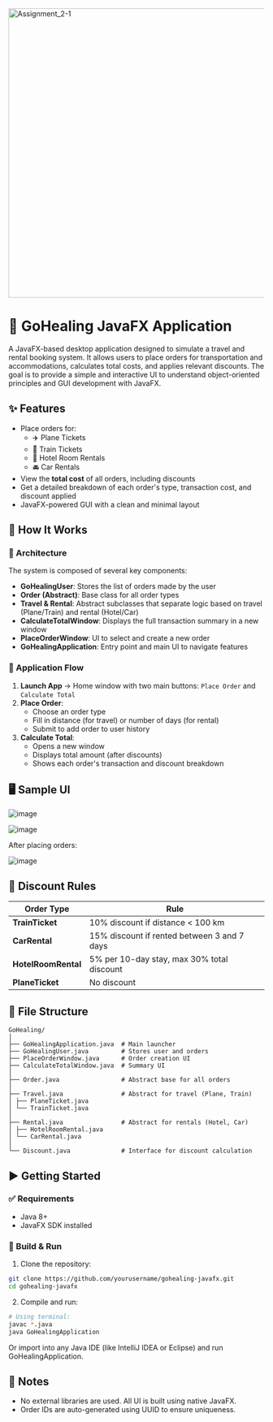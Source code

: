 <img width="570" alt="Assignment_2-1" src="https://github.com/user-attachments/assets/9f26dad9-9b6c-4294-be29-1a646f76a480" />

# 🚗 GoHealing JavaFX Application

A JavaFX-based desktop application designed to simulate a travel and rental booking system. It allows users to place orders for transportation and accommodations, calculates total costs, and applies relevant discounts. The goal is to provide a simple and interactive UI to understand object-oriented principles and GUI development with JavaFX.

## ✨ Features

- Place orders for:
  - ✈️ Plane Tickets
  - 🚆 Train Tickets
  - 🏨 Hotel Room Rentals
  - 🚘 Car Rentals
- View the **total cost** of all orders, including discounts
- Get a detailed breakdown of each order's type, transaction cost, and discount applied
- JavaFX-powered GUI with a clean and minimal layout

## 🧠 How It Works

### 🧩 Architecture

The system is composed of several key components:

- **GoHealingUser**: Stores the list of orders made by the user
- **Order (Abstract)**: Base class for all order types
- **Travel & Rental**: Abstract subclasses that separate logic based on travel (Plane/Train) and rental (Hotel/Car)
- **CalculateTotalWindow**: Displays the full transaction summary in a new window
- **PlaceOrderWindow**: UI to select and create a new order
- **GoHealingApplication**: Entry point and main UI to navigate features

### 🔁 Application Flow

1. **Launch App** → Home window with two main buttons: `Place Order` and `Calculate Total`
2. **Place Order**:
   - Choose an order type
   - Fill in distance (for travel) or number of days (for rental)
   - Submit to add order to user history
3. **Calculate Total**:
   - Opens a new window
   - Displays total amount (after discounts)
   - Shows each order's transaction and discount breakdown

## 🖥️ Sample UI

![image](https://github.com/user-attachments/assets/401d7efc-b345-4f02-a49a-68c702af92d0)

![image](https://github.com/user-attachments/assets/522a79fd-31a6-47b1-adcb-903da03d5809)

After placing orders:

![image](https://github.com/user-attachments/assets/d1c7a6ae-ed27-42dc-8a7d-7b8faff8cc6b)


## 💸 Discount Rules

| Order Type         | Rule                                           |
|--------------------|------------------------------------------------|
| **TrainTicket**    | 10% discount if distance < 100 km              |
| **CarRental**      | 15% discount if rented between 3 and 7 days    |
| **HotelRoomRental**| 5% per 10-day stay, max 30% total discount     |
| **PlaneTicket**    | No discount                                    |

## 📁 File Structure

```
GoHealing/
│
├── GoHealingApplication.java  # Main launcher
├── GoHealingUser.java         # Stores user and orders
├── PlaceOrderWindow.java      # Order creation UI
├── CalculateTotalWindow.java  # Summary UI
│
├── Order.java                 # Abstract base for all orders
│
├── Travel.java                # Abstract for travel (Plane, Train)
│ ├── PlaneTicket.java
│ └── TrainTicket.java
│
├── Rental.java                # Abstract for rentals (Hotel, Car)
│ ├── HotelRoomRental.java
│ └── CarRental.java
│
└── Discount.java              # Interface for discount calculation
```

## ▶️ Getting Started

### ✅ Requirements

- Java 8+
- JavaFX SDK installed

### 🔧 Build & Run

1. Clone the repository:
```bash
git clone https://github.com/yourusername/gohealing-javafx.git
cd gohealing-javafx
```

2. Compile and run:
```bash
# Using terminal:
javac *.java
java GoHealingApplication
```

Or import into any Java IDE (like IntelliJ IDEA or Eclipse) and run GoHealingApplication.

## 📌 Notes

- No external libraries are used. All UI is built using native JavaFX.
- Order IDs are auto-generated using UUID to ensure uniqueness.
